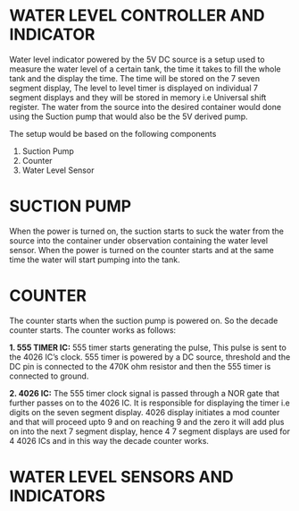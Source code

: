 # WATER LEVEL CONTROLLER AND INDICATOR

Water level indicator powered by the 5V DC source is a setup used to measure the water level of a certain tank, the time it takes to fill the whole tank and the display the time. The time will be stored on the 7 seven segment display, The level to level timer is displayed on individual 7 segment displays and they will be stored in memory i.e Universal shift register. The water from the source into the desired container would done using the Suction pump that would also be the 5V derived pump. 

The setup would be based on the following components
  1. Suction Pump 
  2. Counter 
  3. Water Level Sensor

# SUCTION PUMP
When the power is turned on, the suction starts to suck the water from the source into the container under observation containing the water level sensor. When the power is turned on the counter starts and at the same time the water will start pumping into the tank. 

# COUNTER
The counter starts when the suction pump is powered on. So the decade counter starts. The counter works as follows:

**1. 555 TIMER IC:** 555 timer starts generating the pulse, This pulse is sent to the 4026 IC’s clock. 555 timer is powered by a DC source, threshold and the DC pin is connected to the 470K ohm resistor and then the 555 timer is connected to ground. 

 **2. 4026 IC:**  The 555 timer clock signal is passed through a NOR gate that further passes on to the 4026 IC. It is responsible for displaying the timer i.e digits on the seven segment display. 4026 display initiates a mod counter and that will proceed upto 9 and on reaching 9 and the zero it will add plus on into the next 7 segment display, hence 4 7 segment displays are used for 4 4026 ICs and in this way the decade counter works.

# WATER LEVEL SENSORS AND INDICATORS
